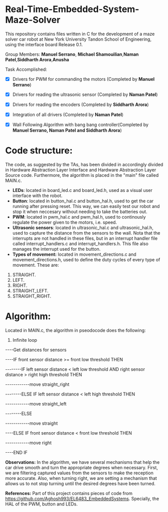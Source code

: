 # Real-Time-Embedded-System-Maze-Solver
This repository contains files written in C for the development of a maze solver car robot at New York University Tandon School of Engineering, using the interface board Release 0.1.

Group Members: **Manuel Serrano**, **Michael Shamouilian**,**Naman Patel**,**Siddharth Arora**,**Anusha**

Task Accomplished:

- [x] Drivers for PWM for commanding the motors (Completed by **Manuel Serrano**)
- [x] Drivers for reading the ultrasonic sensor (Completed by **Naman Patel**)
- [x] Drivers for reading the encoders (Completed by **Siddharth Arora**)
- [x] Integration of all drivers (Completed by **Naman Patel**)
- [x] Wall Following Algorithm with bang bang controller(Completed by **Manuel Serrano, Naman Patel and Siddharth Arora**)


# Code structure:
The code, as suggested by the TAs, has been divided in accordingly divided in Hardware Abstraction Layer Interface and Hardware Abstraction Layer Source code. Furthermore, the algorithm is placed in the "main" file called MAIN.c.

- **LEDs**: located in board_led.c and board_led.h, used as a visual user interface with the robot.
- **Button**: located in button_hal.c and button_hal.h, used to get the car running after pressing reset. This way, we can easily test our robot and stop it when neccesary without needing to take the batteries out.
- **PWM**: located in pwm_hal.c and pwm_hal.h, used to continously regulate the power given to the motors, i.e. speed.
- **Ultrasonic sensors**: located in ultrasonic_hal.c and ultrasonic_hal.h, used to capture the distance from the sensors to the wall. Nota that the interrupts are not handled in these files, but in an interrupt handler file called interrupt_handlers.c and interrupt_handlers.h. This file also manages the interrupt used for the button.
- **Types of movement:** located in movement_directions.c and movement_directions.h, used to define the duty cycles of every type of movement. These are:
1. STRAIGHT.
2. LEFT.
3. RIGHT.
4. STRAIGHT_LEFT.
5. STRAIGHT_RIGHT.

# Algorithm:
Located in MAIN.c, the algorithm in pseodocode does the following:

1. Infinite loop

----Get distances for sensors

----IF front sensor distance >= front low threshold THEN

--------IF left sensor distance < left low threshold AND right sensor distance > right high threshold THEN
  
------------move straight_right

--------ELSE IF left sensor distance < left high threshold THEN

------------move straight_left

--------ELSE

------------move straight

----ELSE IF front sensor distance < front low threshold THEN

------------move right

----END IF

**Observations:** In the algorithm, we have several mechanisms that help the car drive smooth and turn the appropriate degrees when necessary. First, we are filtering captured values from the sensors to make the reception more accurate. Also, when turning right, we are setting a mechanism that allows us to not stop turning until the desired degrees have been turned.

**References:** Part of this project contains pieces of code from https://github.com/Aghosh993/EL6483_EmbeddedSystems. Specially, the HAL of the PWM, button and LEDs.

